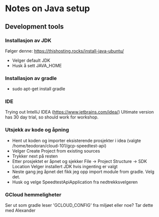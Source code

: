 ---
---
Notes on Java setup
===================

Development tools
-----------------

### Installasjon av JDK
Følger denne: https://thishosting.rocks/install-java-ubuntu/
- Velger default JDK
- Husk å sett JAVA_HOME

### Installasjon av gradle
- sudo apt-get install gradle

### IDE
Trying out IntelliJ IDEA (https://www.jetbrains.com/idea/)
Ultimate version has 30 day trial, so should work for workshop.

### Utsjekk av kode og åpning
- Hent ut koden og importer eksisterende prosjekter i idea (valgte /home/teodoran/cloud-101/gcp-speedtest-api)
- Velger Create Project from existing sources 
- Trykker next på resten
- Etter prosjektet er åpnet og sjekker File -> Project Structure -> SDK Location Velger installert JDK hvis ingenting er valgt
- Neste gang jeg åpnet det fikk jeg opp import module from gradle. Velg det.
- Husk og velge SpeedtestApiApplication fra nedtrekksvelgeren

### GCloud hemmeligheter
Ser ut som gradle leser 'GCLOUD_CONFIG' fra miljøet eller noe?
Tar dette med Alexander